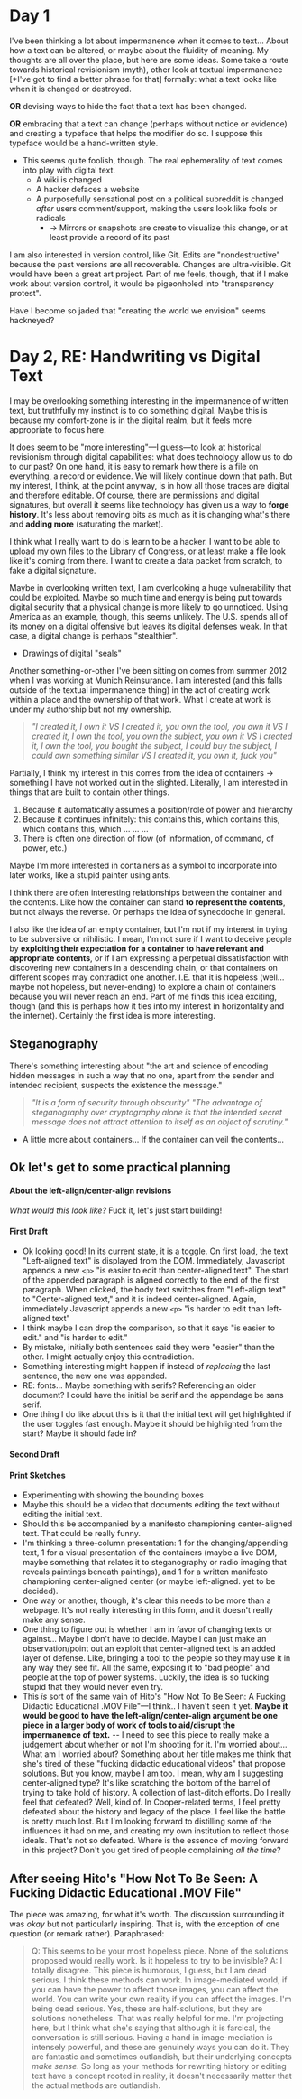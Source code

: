 # Day 1
I've been thinking a lot about impermanence when it comes to text... About how a text can be altered, or maybe about the fluidity of meaning. My thoughts are all over the place, but here are some ideas. Some take a route towards historical revisionism (myth), other look at textual impermanence [*I've got to find a better phrase for that] formally: what a text looks like when it is changed or destroyed.

**OR** devising ways to hide the fact that a text has been changed.

**OR** embracing that a text can change (perhaps without notice or evidence) and creating a typeface that helps the modifier do so. I suppose this typeface would be a hand-written style.
- This seems quite foolish, though. The real ephemerality of text comes into play with digital text.
	* A wiki is changed
	* A hacker defaces a website
	* A purposefully sensational post on a political subreddit is changed *after* users comment/support, making the users look like fools or radicals
		- → Mirrors or snapshots are create to visualize this change, or at least provide a record of its past

I am also interested in version control, like Git. Edits are "nondestructive" because the past versions are all recoverable. Changes are ultra-visible. Git would have been a great art project. Part of me feels, though, that if I make work about version control, it would be pigeonholed into "transparency protest". 

Have I become so jaded that "creating the world we envision" seems hackneyed? 

# Day 2, RE: Handwriting vs Digital Text
I may be overlooking something interesting in the impermanence of written text, but truthfully my instinct is to do something digital. Maybe this is because my comfort-zone is in the digital realm, but it feels more appropriate to focus here. 

It does seem to be "more interesting"—I guess—to look at historical revisionism through digital capabilities: what does technology allow us to do to our past? On one hand, it is easy to remark how there is a file on everything, a record or evidence. We will likely continue down that path. But my interest, I think, at the point anyway, is in how all those traces are digital and therefore editable. Of course, there are permissions and digital signatures, but overall it seems like technology has given us a way to **forge history**. It's less about removing bits as much as it is changing what's there and **adding more** (saturating the market). 

I think what I really want to do is learn to be a hacker. I want to be able to upload my own files to the Library of Congress, or at least make a file look like it's coming from there. I want to create a data packet from scratch, to fake a digital signature. 

Maybe in overlooking written text, I am overlooking a huge vulnerability that could be exploited. Maybe so much time and energy is being put towards digital security that a physical change is more likely to go unnoticed. Using America as an example, though, this seems unlikely. The U.S. spends all of its money on a digital offensive but leaves its digital defenses weak. In that case, a digital change is perhaps "stealthier". 

- Drawings of digital "seals"

Another something-or-other I've been sitting on comes from summer 2012 when I was working at Munich Reinsurance. I am interested (and this falls outside of the textual impermanence thing) in the act of creating work within a place and the ownership of that work. What I create at work is under my authorship but not my ownership. 
> *"I created it, I own it*
> *VS*
> *I created it, you own the tool, you own it*
> *VS*
> *I created it, I own the tool, you own the subject, you own it*
> *VS*
> *I created it, I own the tool, you bought the subject, I could buy the subject, I could own something similar* 
> *VS*
> *I created it, you own it, fuck you"*

Partially, I think my interest in this comes from the idea of containers → something I have not worked out in the slighted. Literally, I am interested in things that are built to contain other things. 
1. Because it automatically assumes a position/role of power and hierarchy
2. Because it continues infinitely: this contains this, which contains this, which contains this, which ... ... ...
3. There is often one direction of flow (of information, of command, of power, etc.)

Maybe I'm more interested in containers as a symbol to incorporate into later works, like a stupid painter using ants. 

I think there are often interesting relationships between the container and the contents. Like how the container can stand **to represent the contents**, but not always the reverse. Or perhaps the idea of synecdoche in general. 

I also like the idea of an empty container, but I'm not if my interest in trying to be subversive or nihilistic. I mean, I'm not sure if I want to deceive people by **exploiting their expectation for a container to have relevant and appropriate contents**, or if I am expressing a perpetual dissatisfaction with discovering new containers in a descending chain, or that containers on different scopes may contradict one another. I.E. that it is hopeless (well... maybe not hopeless, but never-ending) to explore a chain of containers because you will never reach an end. Part of me finds this idea exciting, though (and this is perhaps how it ties into my interest in horizontality and the internet). Certainly the first idea is more interesting.

## Steganography
There's something interesting about "the art and science of encoding hidden messages in such a way that no one, apart from the sender and intended recipient, suspects the existence the message." 
> *"It is a form of security through obscurity"*
> *"The advantage of steganography over cryptography alone is that the intended secret message does not attract attention to itself as an object of scrutiny."*
- A little more about containers... If the container can veil the contents... 

## Ok let's get to some practical planning
#### About the left-align/center-align revisions
*What would this look like?*
Fuck it, let's just start building!
#### First Draft
- Ok looking good! In its current state, it is a toggle. On first load, the text "Left-aligned text" is displayed from the DOM. Immediately, Javascript appends a new `<p>` "is easier to edit than center-aligned text". The start of the appended paragraph is aligned correctly to the end of the first paragraph. When clicked, the body text switches from "Left-align text" to "Center-aligned text," and it is indeed center-aligned. Again, immediately Javascript appends a new `<p>` "is harder to edit than left-aligned text"
- I think maybe I can drop the comparison, so that it says "is easier to edit." and "is harder to edit."
- By mistake, initially both sentences said they were "easier" than the other. I might actually enjoy this contradiction.
- Something interesting might happen if instead of _replacing_ the  last sentence, the new one was appended.
- RE: fonts... Maybe something with serifs? Referencing an older document? I could have the initial be serif and the appendage be sans serif.
- One thing I do like about this is it that the initial text will get highlighted if the user toggles fast enough. Maybe it should be highlighted from the start? Maybe it should fade in?
#### Second Draft

#### Print Sketches
- Experimenting with showing the bounding boxes
- Maybe this should be a video that documents editing the text without editing the initial text.
- Should this be accompanied by a manifesto championing center-aligned text. That could be really funny. 
- I'm thinking a three-column presentation: 1 for the changing/appending text, 1 for a visual presentation of the containers (maybe a live DOM, maybe something that relates it to steganography or radio imaging that reveals paintings beneath paintings), and 1 for a written manifesto championing center-aligned center (or maybe left-aligned. yet to be decided).
- One way or another, though, it's clear this needs to be more than a webpage. It's not really interesting in this form, and it doesn't really make any sense.
- One thing to figure out is whether I am in favor of changing texts or against... Maybe I don't have to decide. Maybe I can just make an observation/point out an exploit that center-aligned text is an added layer of defense. Like, bringing a tool to the people so they may use it in any way they see fit. All the same, exposing it to "bad people" and people at the top of power systems. Luckily, the idea is so fucking stupid that they would never even try.
- This *is* sort of the same vain of Hito's "How Not To Be Seen: A Fucking Didactic Educational .MOV File"—I think.. I haven't seen it yet. **Maybe it would be good to have the left-align/center-align argument be one piece in a larger body of work of tools to aid/disrupt the impermanence of text.**
-- I need to see this piece to really make a judgement about whether or not I'm shooting for it. I'm worried about... What am I worried about? Something about her title makes me think that she's tired of these "fucking didactic educational videos" that propose solutions. But you know, maybe I am too. I mean, why am I suggesting center-aligned type? It's like scratching the bottom of the barrel of trying to take hold of history. A collection of last-ditch efforts. Do I really feel that defeated? Well, kind of. In Cooper-related terms, I feel pretty defeated about the history and legacy of the place. I feel like the battle is pretty much lost. But I'm looking forward to distilling some of the influences it had on me, and creating my own institution to reflect those ideals. That's not so defeated. Where is the essence of moving forward in this project? Don't you get tired of people complaining *all the time*?

## After seeing Hito's "How Not To Be Seen: A Fucking Didactic Educational .MOV File"
The piece was amazing, for what it's worth. The discussion surrounding it was _okay_ but not particularly inspiring. That is, with the exception of one question (or remark rather). Paraphrased:
> Q: This seems to be your most hopeless piece. None of the solutions proposed would really work. Is it hopeless to try to be invisible?
> A: I totally disagree. This piece is humorous, I guess, but I am dead serious. I think these methods can work. In image-mediated world, if you can have the power to affect those images, you can affect the world. You can write your own reality if you can affect the images. I'm being dead serious. Yes, these are half-solutions, but they are solutions nonetheless.
That was really helpful for me. I'm projecting here, but I think what she's saying that although it is farcical, the conversation is still serious. Having a hand in image-mediation is intensely powerful, and these are genuinely ways you can do it. They are fantastic and sometimes outlandish, but their underlying concepts _make sense_. So long as your methods for rewriting history or editing text have a concept rooted in reality, it doesn't necessarily matter that the actual methods are outlandish.
